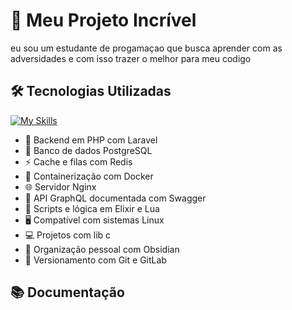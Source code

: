 # 🚀 Meu Projeto Incrível
eu sou um estudante de progamaçao que busca aprender com as adversidades e com isso trazer
o melhor para meu codigo

## 🛠️ Tecnologias Utilizadas

[![My Skills](https://skillicons.dev/icons?i=php,laravel,c,linux,docker,nginx,elixir,lua,graphql,postgres,redis,git,gitlab,obsidian)](https://skillicons.dev)




- 🔧 Backend em PHP com Laravel
- 🐘 Banco de dados PostgreSQL
- ⚡ Cache e filas com Redis
- 🐳 Containerização com Docker
- 🌐 Servidor Nginx
- 🧬 API GraphQL documentada com Swagger
- 🧠 Scripts e lógica em Elixir e Lua
- 🖥️ Compatível com sistemas Linux
- 💻 Projetos com lib c
- 🧠 Organização pessoal com Obsidian
- 🔀 Versionamento com Git e GitLab

## 📚 Documentação


